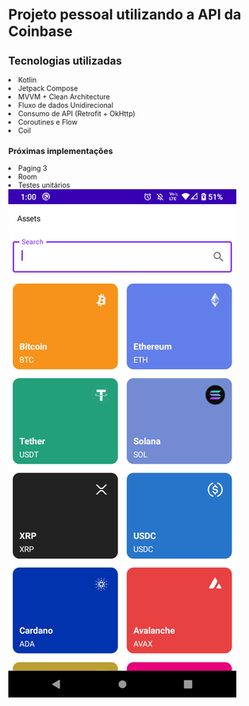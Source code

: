 <h1>Projeto pessoal utilizando a API da Coinbase</h1>

<h2>Tecnologias utilizadas</h1>
<li>Kotlin</li> 
<li>Jetpack Compose</li> 
<li>MVVM + Clean Architecture</li> 
<li>Fluxo de dados Unidirecional</li> 
<li>Consumo de API (Retrofit + OkHttp)</li>
<li>Coroutines e Flow</li>
<li>Coil</li>

<h3>Próximas implementações</h3>
<li>Paging 3</li>
<li>Room</li>
<li>Testes unitários</li>


<img src="screenshotlist.png" />